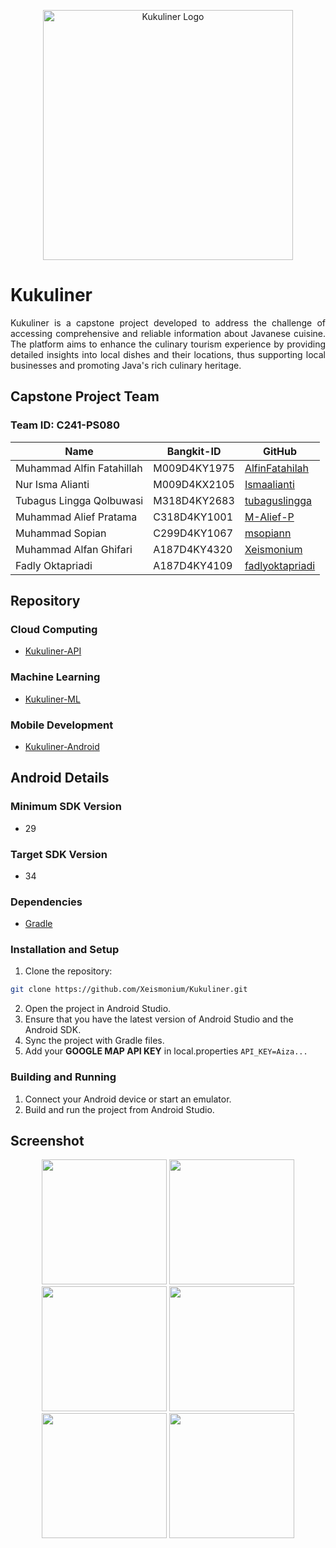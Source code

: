 <p align="center"><a href="https://github.com/Xeismonium/Kukuliner" target="_blank"><img src="https://github.com/Xeismonium/Kukuliner/blob/android/app/src/main/res/drawable/logcap.png?raw=true" width="400" alt="Kukuliner Logo"></a></p>

# Kukuliner
<p align="justify">Kukuliner is a capstone project developed to address the challenge of accessing comprehensive and reliable information about Javanese cuisine. The platform aims to enhance the culinary tourism experience by providing detailed insights into local dishes and their locations, thus supporting local businesses and promoting Java's rich culinary heritage.</p>

## Capstone Project Team
### Team ID: C241-PS080
| Name | Bangkit-ID | GitHub |
|--------------------------------|------------|----------------|
| Muhammad Alfin Fatahillah | M009D4KY1975 | [AlfinFatahilah](https://github.com/AlfinFatahilah) |
| Nur Isma Alianti | M009D4KX2105 | [Ismaalianti](https://github.com/Ismaalianti) |
| Tubagus Lingga Qolbuwasi | M318D4KY2683 | [tubaguslingga](https://github.com/tubaguslingga) |
| Muhammad Alief Pratama | C318D4KY1001 | [M-Alief-P](https://github.com/M-Alief-P) |
| Muhammad Sopian | C299D4KY1067 | [msopiann](https://github.com/msopiann) |
| Muhammad Alfan Ghifari | A187D4KY4320 | [Xeismonium](https://github.com/Xeismonium) |
| Fadly Oktapriadi | A187D4KY4109 | [fadlyoktapriadi](https://github.com/fadlyoktapriadi) |

## Repository

### Cloud Computing
- [Kukuliner-API](https://github.com/Xeismonium/Kukuliner/tree/cloud-computing)

### Machine Learning
- [Kukuliner-ML](https://github.com/Xeismonium/Kukuliner/tree/machine-learning)

### Mobile Development
- [Kukuliner-Android](https://github.com/Xeismonium/Kukuliner/tree/android)

## Android Details

### Minimum SDK Version
- 29

### Target SDK Version
- 34

### Dependencies
- [Gradle](https://github.com/Xeismonium/Kukuliner/blob/android/app/build.gradle.kts)


### Installation and Setup
1. Clone the repository:
```bash
git clone https://github.com/Xeismonium/Kukuliner.git
```
2. Open the project in Android Studio.
3. Ensure that you have the latest version of Android Studio and the Android SDK.
4. Sync the project with Gradle files.
5. Add your **GOOGLE MAP API KEY** in local.properties `API_KEY=Aiza...`

### Building and Running
1. Connect your Android device or start an emulator.
2. Build and run the project from Android Studio.

## Screenshot
<p align="center">
  <img src="https://github.com/Xeismonium/Kukuliner/blob/main/screenshots/Screenshot_20240619_064304.png?raw=true" width="200">
  <img src="https://github.com/Xeismonium/Kukuliner/blob/main/screenshots/Screenshot_20240619_064327.png?raw=true" width="200">
  <img src="https://github.com/Xeismonium/Kukuliner/blob/main/screenshots/Screenshot_20240619_064352.png?raw=true" width="200">
  <img src="https://github.com/Xeismonium/Kukuliner/blob/main/screenshots/Screenshot_20240619_064431.png?raw=true" width="200">
  <img src="https://github.com/Xeismonium/Kukuliner/blob/main/screenshots/Screenshot_20240619_064550.png?raw=true" width="200">
  <img src="https://github.com/Xeismonium/Kukuliner/blob/main/screenshots/Screenshot_20240619_064620.png?raw=true" width="200">
</p>
